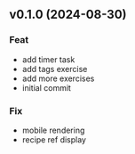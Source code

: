 ## v0.1.0 (2024-08-30)

### Feat

- add timer task
- add tags exercise
- add more exercises
- initial commit

### Fix

- mobile rendering
- recipe ref display
